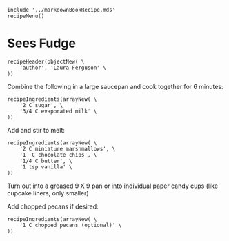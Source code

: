 ~~~ markdown-script
include '../markdownBookRecipe.mds'
recipeMenu()
~~~

# Sees Fudge

~~~ markdown-script
recipeHeader(objectNew( \
    'author', 'Laura Ferguson' \
))
~~~

Combine the following in a large saucepan and cook together for 6 minutes:

~~~ markdown-script
recipeIngredients(arrayNew( \
    '2 C sugar', \
    '3/4 C evaporated milk' \
))
~~~

Add and stir to melt:

~~~ markdown-script
recipeIngredients(arrayNew( \
    '2 C miniature marshmallows', \
    '1  C chocolate chips', \
    '1/4 C butter', \
    '1 tsp vanilla' \
))
~~~

Turn out into a greased 9 X 9 pan or into individual paper candy cups (like cupcake liners, only
smaller)

Add chopped pecans if desired:

~~~ markdown-script
recipeIngredients(arrayNew( \
    '1 C chopped pecans (optional)' \
))
~~~
